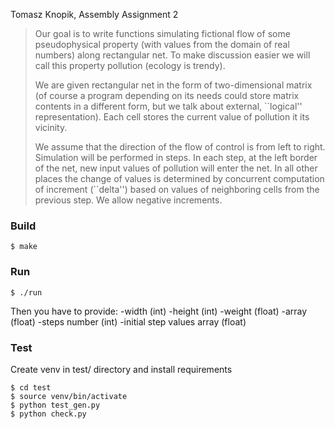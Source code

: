 Tomasz Knopik, Assembly Assignment 2

>Our goal is to write functions simulating fictional flow of some pseudophysical property (with values from the domain of real numbers) along rectangular net. To make discussion easier we will call this property pollution (ecology is trendy).
>
>We are given rectangular net in the form of two-dimensional matrix (of course a program depending on its needs could store matrix contents in a different form, but we talk about external, ``logical'' representation). Each cell stores the current value of pollution it its vicinity.
>
>We assume that the direction of the flow of control is from left to right. Simulation will be performed in steps. In each step, at the left border of the net, new input values of pollution will enter the net. In all other places the change of values is determined by concurrent computation of increment (``delta'') based on values of neighboring cells from the previous step. We allow negative increments.

### Build
```
$ make
```

### Run
```
$ ./run
```
Then you have to provide:
-width (int)
-height (int)
-weight (float)
-array (float)
-steps number (int)
-initial step values array (float)

### Test
Create venv in test/ directory and install requirements
```
$ cd test
$ source venv/bin/activate
$ python test_gen.py
$ python check.py
``` 
